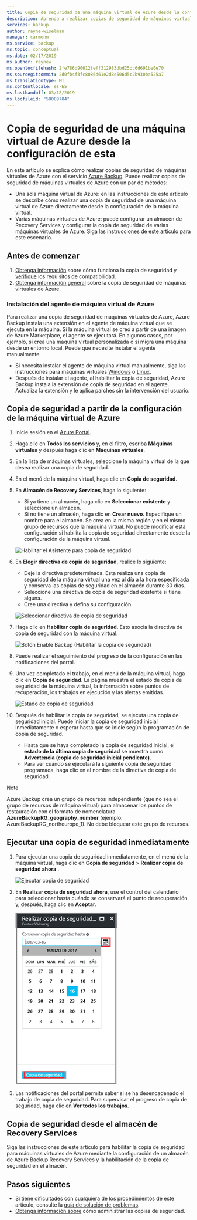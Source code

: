 ```yaml
---
title: Copia de seguridad de una máquina virtual de Azure desde la configuración de máquina virtual con el servicio Azure Backup
description: Aprenda a realizar copias de seguridad de máquinas virtuales de Azure con el servicio Azure Backup.
services: backup
author: rayne-wiselman
manager: carmonm
ms.service: backup
ms.topic: conceptual
ms.date: 02/17/2019
ms.author: raynew
ms.openlocfilehash: 2fe786d90612feff312983dbd25dc6d691be6e70
ms.sourcegitcommit: 2d0fb4f3fc8086d61e2d8e506d5c2b930ba525a7
ms.translationtype: MT
ms.contentlocale: es-ES
ms.lasthandoff: 03/18/2019
ms.locfileid: "58089784"
---
```

# <a name="back-up-an-azure-vm-from-the-vm-settings"></a>Copia de seguridad de una máquina virtual de Azure desde la configuración de esta

En este artículo se explica cómo realizar copias de seguridad de máquinas virtuales de Azure con el servicio [Azure Backup](backup-overview.md). Puede realizar copias de seguridad de máquinas virtuales de Azure con un par de métodos:

- Una sola máquina virtual de Azure: en las instrucciones de este artículo se describe cómo realizar una copia de seguridad de una máquina virtual de Azure directamente desde la configuración de la máquina virtual.
- Varias máquinas virtuales de Azure: puede configurar un almacén de Recovery Services y configurar la copia de seguridad de varias máquinas virtuales de Azure. Siga las instrucciones de [este artículo](backup-azure-arm-vms-prepare.md) para este escenario.

 

## <a name="before-you-start"></a>Antes de comenzar

1. [Obtenga información](backup-architecture.md#how-does-azure-backup-work) sobre cómo funciona la copia de seguridad y [verifique](backup-support-matrix.md#azure-vm-backup-support) los requisitos de compatibilidad. 
2. [Obtenga información general](backup-azure-vms-introduction.md) sobre la copia de seguridad de máquinas virtuales de Azure.

### <a name="azure-vm-agent-installation"></a>Instalación del agente de máquina virtual de Azure

Para realizar una copia de seguridad de máquinas virtuales de Azure, Azure Backup instala una extensión en el agente de máquina virtual que se ejecuta en la máquina. Si la máquina virtual se creó a partir de una imagen de Azure Marketplace, el agente se ejecutará. En algunos casos, por ejemplo, si crea una máquina virtual personalizada o si migra una máquina desde un entorno local. Puede que necesite instalar el agente manualmente. 

- Si necesita instalar el agente de máquina virtual manualmente, siga las instrucciones para máquinas virtuales [Windows](https://docs.microsoft.com/azure/virtual-machines/extensions/agent-windows) o [Linux](https://docs.microsoft.com/azure/virtual-machines/extensions/agent-linux). 
- Después de instalar el agente, al habilitar la copia de seguridad, Azure Backup instala la extensión de copia de seguridad en el agente. Actualiza la extensión y le aplica parches sin la intervención del usuario.

## <a name="back-up-from-azure-vm-settings"></a>Copia de seguridad a partir de la configuración de la máquina virtual de Azure


1. Inicie sesión en el [Azure Portal](https://portal.azure.com/).
2. Haga clic en **Todos los servicios** y, en el filtro, escriba **Máquinas virtuales** y después haga clic en **Máquinas virtuales**. 
3. En la lista de máquinas virtuales, seleccione la máquina virtual de la que desea realizar una copia de seguridad.
4. En el menú de la máquina virtual, haga clic en **Copia de seguridad**. 
5. En **Almacén de Recovery Services**, haga lo siguiente:
   - Si ya tiene un almacén, haga clic en **Seleccionar existente** y seleccione un almacén.
   - Si no tiene un almacén, haga clic en **Crear nuevo**. Especifique un nombre para el almacén. Se crea en la misma región y en el mismo grupo de recursos que la máquina virtual. No puede modificar esta configuración si habilita la copia de seguridad directamente desde la configuración de la máquina virtual.

   ![Habilitar el Asistente para copia de seguridad](./media/backup-azure-vms-first-look-arm/vm-menu-enable-backup-small.png)

6. En **Elegir directiva de copia de seguridad**, realice lo siguiente:

   - Deje la directiva predeterminada. Esta realiza una copia de seguridad de la máquina virtual una vez al día a la hora especificada y conserva las copias de seguridad en el almacén durante 30 días.
   - Seleccione una directiva de copia de seguridad existente si tiene alguna.
   - Cree una directiva y defina su configuración.  

   ![Seleccionar directiva de copia de seguridad](./media/backup-azure-vms-first-look-arm/set-backup-policy.png)

7. Haga clic en **Habilitar copia de seguridad**. Esto asocia la directiva de copia de seguridad con la máquina virtual. 

    ![Botón Enable Backup (Habilitar la copia de seguridad)](./media/backup-azure-vms-first-look-arm/vm-management-menu-enable-backup-button.png)

8. Puede realizar el seguimiento del progreso de la configuración en las notificaciones del portal.
9. Una vez completado el trabajo, en el menú de la máquina virtual, haga clic en **Copia de seguridad**. La página muestra el estado de copia de seguridad de la máquina virtual, la información sobre puntos de recuperación, los trabajos en ejecución y las alertas emitidas.

   ![Estado de copia de seguridad](./media/backup-azure-vms-first-look-arm/backup-item-view-update.png)

10. Después de habilitar la copia de seguridad, se ejecuta una copia de seguridad inicial. Puede iniciar la copia de seguridad inicial inmediatamente o esperar hasta que se inicie según la programación de copia de seguridad.
    - Hasta que se haya completado la copia de seguridad inicial, el **estado de la última copia de seguridad** se muestra como **Advertencia (copia de seguridad inicial pendiente)**.
    - Para ver cuándo se ejecutará la siguiente copia de seguridad programada, haga clic en el nombre de la directiva de copia de seguridad.
    
   

> [!NOTE]
> Azure Backup crea un grupo de recursos independiente (que no sea el grupo de recursos de máquina virtual) para almacenar los puntos de restauración con el formato de nomenclatura **AzureBackupRG_geography_number** (ejemplo: AzureBackupRG_northeurope_1). No debe bloquear este grupo de recursos.



## <a name="run-a-backup-immediately"></a>Ejecutar una copia de seguridad inmediatamente 

1. Para ejecutar una copia de seguridad inmediatamente, en el menú de la máquina virtual, haga clic en **Copia de seguridad** > **Realizar copia de seguridad ahora** .

    ![Ejecutar copia de seguridad](./media/backup-azure-vms-first-look-arm/backup-now-update.png)

2. En **Realizar copia de seguridad ahora**, use el control del calendario para seleccionar hasta cuándo se conservará el punto de recuperación y, después, haga clic en **Aceptar**.
  
    ![Día de retención de copia de seguridad](./media/backup-azure-vms-first-look-arm/backup-now-blade-calendar.png)

3. Las notificaciones del portal permite saber si se ha desencadenado el trabajo de copia de seguridad. Para supervisar el progreso de copia de seguridad, haga clic en **Ver todos los trabajos**.




## <a name="back-up-from-the-recovery-services-vault"></a>Copia de seguridad desde el almacén de Recovery Services

Siga las instrucciones de este artículo para habilitar la copia de seguridad para máquinas virtuales de Azure mediante la configuración de un almacén de Azure Backup Recovery Services y la habilitación de la copia de seguridad en el almacén.

## <a name="next-steps"></a>Pasos siguientes

- Si tiene dificultades con cualquiera de los procedimientos de este artículo, consulte la [guía de solución de problemas](backup-azure-vms-troubleshoot.md).
- [Obtenga información sobre](backup-azure-manage-vms.md) cómo administrar las copias de seguridad.

